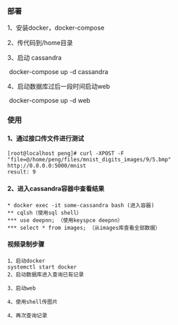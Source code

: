 ### 部署

1、安装docker，docker-compose

2、传代码到/home目录

3、启动 cassandra 

​      docker-compose up -d cassandra

4、启动数据库过后一段时间启动web

​	docker-compose up -d web

### 使用

#### 1、通过接口传文件进行测试

```
[root@localhost peng]# curl -XPOST -F "file=@/home/peng/files/mnist_digits_images/9/5.bmp" http://0.0.0.0:5000/mnist
result: 9
```

#### 2、进入cassandra容器中查看结果

```
* docker exec -it some-cassandra bash (进入容器)
** cqlsh（使用sql shell）
*** use deepnn; （使用keyspce deepnn）
*** select * from images; （从images库查看全部数据）
```



#### 视频录制步骤

```
1、启动docker
systemctl start docker
2、启动数据库进入查询已有记录

3、启动web

4、使用shell传图片

4、再次查询记录

```



